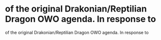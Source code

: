 # of the original Drakonian/Reptilian Dragon OWO agenda. In response to

of the original Drakonian/Reptilian Dragon OWO agenda. In response to
